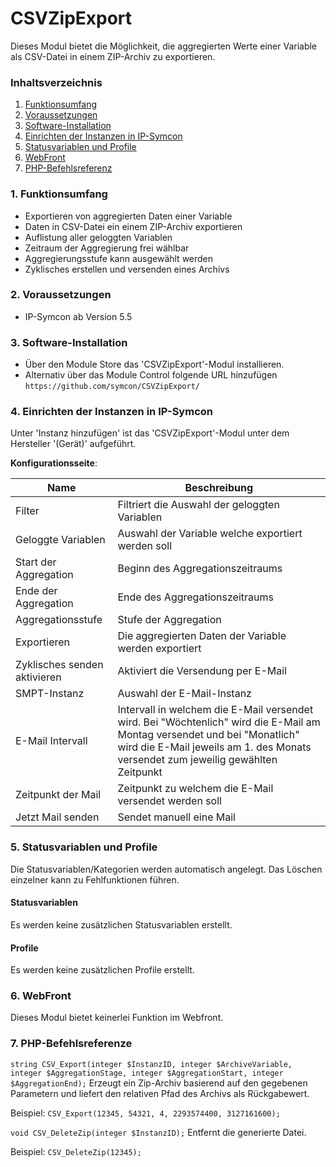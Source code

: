 # CSVZipExport
Dieses Modul bietet die Möglichkeit, die aggregierten Werte einer Variable als CSV-Datei in einem ZIP-Archiv zu exportieren. 

### Inhaltsverzeichnis

1. [Funktionsumfang](#1-funktionsumfang)
2. [Voraussetzungen](#2-voraussetzungen)
3. [Software-Installation](#3-software-installation)
4. [Einrichten der Instanzen in IP-Symcon](#4-einrichten-der-instanzen-in-ip-symcon)
5. [Statusvariablen und Profile](#5-statusvariablen-und-profile)
6. [WebFront](#6-webfront)
7. [PHP-Befehlsreferenz](#7-php-befehlsreferenz)

### 1. Funktionsumfang

* Exportieren von aggregierten Daten einer Variable
* Daten in CSV-Datei ein einem ZIP-Archiv exportieren
* Auflistung aller geloggten Variablen
* Zeitraum der Aggregierung frei wählbar
* Aggregierungsstufe kann ausgewählt werden
* Zyklisches erstellen und versenden eines Archivs

### 2. Voraussetzungen

- IP-Symcon ab Version 5.5

### 3. Software-Installation

* Über den Module Store das 'CSVZipExport'-Modul installieren.
* Alternativ über das Module Control folgende URL hinzufügen `https://github.com/symcon/CSVZipExport/`

### 4. Einrichten der Instanzen in IP-Symcon

 Unter 'Instanz hinzufügen' ist das 'CSVZipExport'-Modul unter dem Hersteller '(Gerät)' aufgeführt.

__Konfigurationsseite__:

Name                         | Beschreibung
---------------------------- | ------------------
Filter                       | Filtriert die Auswahl der geloggten Variablen
Geloggte Variablen           | Auswahl der Variable welche exportiert werden soll
Start der Aggregation        | Beginn des Aggregationszeitraums
Ende der Aggregation         | Ende des Aggregationszeitraums
Aggregationsstufe            | Stufe der Aggregation 
Exportieren                  | Die aggregierten Daten der Variable werden exportiert
Zyklisches senden aktivieren | Aktiviert die Versendung per E-Mail
SMPT-Instanz                 | Auswahl der E-Mail-Instanz
E-Mail Intervall             | Intervall in welchem die E-Mail versendet wird. Bei "Wöchtenlich" wird die E-Mail am Montag versendet und bei "Monatlich" wird die E-Mail jeweils am 1. des Monats versendet zum jeweilig gewählten Zeitpunkt
Zeitpunkt der Mail           | Zeitpunkt zu welchem die E-Mail versendet werden soll 
Jetzt Mail senden            | Sendet manuell eine Mail

### 5. Statusvariablen und Profile

Die Statusvariablen/Kategorien werden automatisch angelegt. Das Löschen einzelner kann zu Fehlfunktionen führen.

#### Statusvariablen

Es werden keine zusätzlichen Statusvariablen erstellt.

#### Profile
Es werden keine zusätzlichen Profile erstellt.

### 6. WebFront

Dieses Modul bietet keinerlei Funktion im Webfront.

### 7. PHP-Befehlsreferenze
`string CSV_Export(integer $InstanzID, integer $ArchiveVariable, integer $AggregationStage, integer $AggregationStart, integer $AggregationEnd);`
Erzeugt ein Zip-Archiv basierend auf den gegebenen Parametern und liefert den relativen Pfad des Archivs als Rückgabewert.

Beispiel:
`CSV_Export(12345, 54321, 4, 2293574400, 3127161600);`


`void CSV_DeleteZip(integer $InstanzID);`
Entfernt die generierte Datei.

Beispiel:
`CSV_DeleteZip(12345);`
